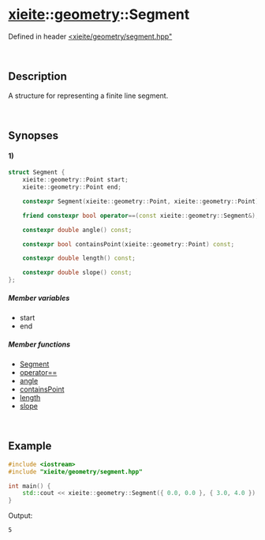 # [xieite](../../xieite.md)\:\:[geometry](../../geometry.md)\:\:Segment
Defined in header [<xieite/geometry/segment.hpp"](../../../include/xieite/geometry/segment.hpp)

&nbsp;

## Description
A structure for representing a finite line segment.

&nbsp;

## Synopses
#### 1)
```cpp
struct Segment {
    xieite::geometry::Point start;
    xieite::geometry::Point end;

    constexpr Segment(xieite::geometry::Point, xieite::geometry::Point);

    friend constexpr bool operator==(const xieite::geometry::Segment&);

    constexpr double angle() const;

    constexpr bool containsPoint(xieite::geometry::Point) const;

    constexpr double length() const;

    constexpr double slope() const;
};
```
##### Member variables
- start
- end
##### Member functions
- [Segment](./structures/segment/1/operators/constructor.md)
- [operator==](./structures/segment/1/operators/equal.md)
- [angle](./structures/segment/1/angle.md)
- [containsPoint](./structures/segment/1/contains_point.md)
- [length](./structures/segment/1/length.md)
- [slope](./structures/segment/1/slope.md)

&nbsp;

## Example
```cpp
#include <iostream>
#include "xieite/geometry/segment.hpp"

int main() {
    std::cout << xieite::geometry::Segment({ 0.0, 0.0 }, { 3.0, 4.0 }).length() << '\n';
}
```
Output:
```
5
```
